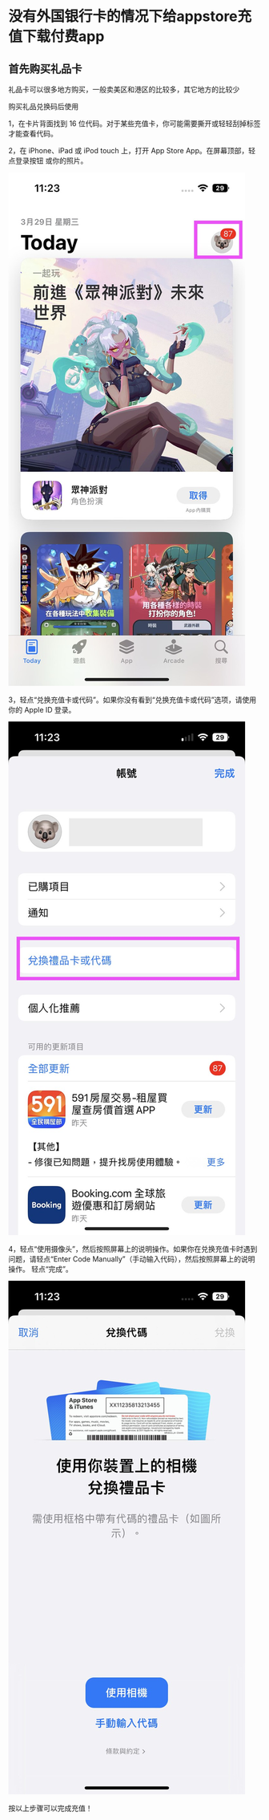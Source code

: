 # 没有外国银行卡的情况下给appstore充值下载付费app



## 首先购买礼品卡

礼品卡可以很多地方购买，一般卖美区和港区的比较多，其它地方的比较少



购买礼品兑换码后使用



1，在卡片背面找到 16 位代码。对于某些充值卡，你可能需要撕开或轻轻刮掉标签才能查看代码。


2，在 iPhone、iPad 或 iPod touch 上，打开 App Store App。在屏幕顶部，轻点登录按钮  或你的照片。

![](../images/appstore/1.jpg)


3，轻点“兑换充值卡或代码”。如果你没有看到“兑换充值卡或代码”选项，请使用你的 Apple ID 登录。

![](../images/appstore/2.jpg)

4，轻点“使用摄像头”，然后按照屏幕上的说明操作。如果你在兑换充值卡时遇到问题，请轻点“Enter Code Manually”（手动输入代码），然后按照屏幕上的说明操作。
轻点“完成”。


![](../images/appstore/3.jpg)

按以上步骤可以完成充值！